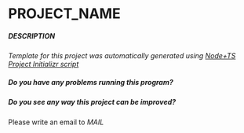 # PROJECT_NAME

##### DESCRIPTION

*Template for this project was automatically generated using [Node+TS Project Initializr script](https://github.com/michalakadam/Node_TS_Initializr)*

##### Do you have any problems running this program?
##### Do you see any way this project can be improved?
 Please write an email to *MAIL*
